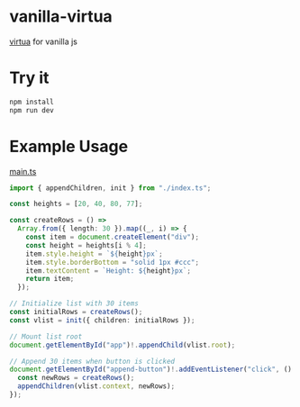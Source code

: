 # vanilla-virtua

[virtua](https://github.com/inokawa/virtua) for vanilla js

# Try it

```bash
npm install
npm run dev
```

# Example Usage

[main.ts](./src/main.ts)

```ts
import { appendChildren, init } from "./index.ts";

const heights = [20, 40, 80, 77];

const createRows = () =>
  Array.from({ length: 30 }).map((_, i) => {
    const item = document.createElement("div");
    const height = heights[i % 4];
    item.style.height = `${height}px`;
    item.style.borderBottom = "solid 1px #ccc";
    item.textContent = `Height: ${height}px`;
    return item;
  });

// Initialize list with 30 items
const initialRows = createRows();
const vlist = init({ children: initialRows });

// Mount list root
document.getElementById("app")!.appendChild(vlist.root);

// Append 30 items when button is clicked
document.getElementById("append-button")!.addEventListener("click", () => {
  const newRows = createRows();
  appendChildren(vlist.context, newRows);
});
```
